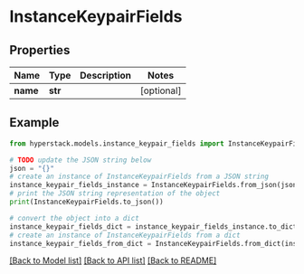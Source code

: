 # InstanceKeypairFields


## Properties

Name | Type | Description | Notes
------------ | ------------- | ------------- | -------------
**name** | **str** |  | [optional] 

## Example

```python
from hyperstack.models.instance_keypair_fields import InstanceKeypairFields

# TODO update the JSON string below
json = "{}"
# create an instance of InstanceKeypairFields from a JSON string
instance_keypair_fields_instance = InstanceKeypairFields.from_json(json)
# print the JSON string representation of the object
print(InstanceKeypairFields.to_json())

# convert the object into a dict
instance_keypair_fields_dict = instance_keypair_fields_instance.to_dict()
# create an instance of InstanceKeypairFields from a dict
instance_keypair_fields_from_dict = InstanceKeypairFields.from_dict(instance_keypair_fields_dict)
```
[[Back to Model list]](../README.md#documentation-for-models) [[Back to API list]](../README.md#documentation-for-api-endpoints) [[Back to README]](../README.md)


